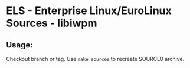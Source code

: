# ELS - Enterprise Linux/EuroLinux Sources - libiwpm
 
## Usage:
  Checkout branch or tag. Use `make sources` to recreate  SOURCE0 archive.
